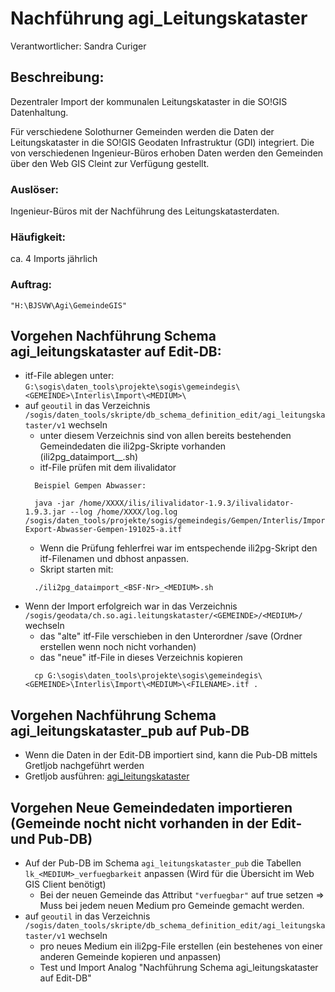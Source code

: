 # Nachführung agi_Leitungskataster

Verantwortlicher: Sandra Curiger
## Beschreibung:
Dezentraler Import der kommunalen Leitungskataster in die SO!GIS Datenhaltung.

Für verschiedene Solothurner Gemeinden werden die Daten der Leitungskataster in die SO!GIS Geodaten Infrastruktur (GDI) integriert. Die von verschiedenen Ingenieur-Büros erhoben Daten werden den Gemeinden über den Web GIS Cleint zur Verfügung gestellt. 
### Auslöser:
Ingenieur-Büros mit der Nachführung des Leitungskatasterdaten.
### Häufigkeit:
ca. 4 Imports jährlich
### Auftrag:
`"H:\BJSVW\Agi\GemeindeGIS"`
## Vorgehen Nachführung Schema agi_leitungskataster auf Edit-DB:
* itf-File ablegen unter: `G:\sogis\daten_tools\projekte\sogis\gemeindegis\<GEMEINDE>\Interlis\Import\<MEDIUM>\`
* auf `geoutil` in das Verzeichnis `/sogis/daten_tools/skripte/db_schema_definition_edit/agi_leitungskataster/v1` wechseln
  * unter diesem Verzeichnis sind von allen bereits bestehenden Gemeindedaten die ili2pg-Skripte vorhanden (ili2pg_dataimport_<BSF-Nr>_<MEDIUM>.sh)
  * itf-File prüfen mit dem ilivalidator
  ```
    Beispiel Gempen Abwasser:

    java -jar /home/XXXX/ilis/ilivalidator-1.9.3/ilivalidator-1.9.3.jar --log /home/XXXX/log.log /sogis/daten_tools/projekte/sogis/gemeindegis/Gempen/Interlis/Import/abwasser/Interlis-Export-Abwasser-Gempen-191025-a.itf
   ```
  * Wenn die Prüfung fehlerfrei war im entspechende ili2pg-Skript den itf-Filenamen und dbhost anpassen.
  * Skript starten mit:
  ```
    ./ili2pg_dataimport_<BSF-Nr>_<MEDIUM>.sh
  ```
* Wenn der Import erfolgreich war in das Verzeichnis `/sogis/geodata/ch.so.agi.leitungskataster/<GEMEINDE>/<MEDIUM>/` wechseln
  * das "alte" itf-File verschieben in den Unterordner /save (Ordner erstellen wenn noch nicht vorhanden)
  * das "neue" itf-File in dieses Verzeichnis kopieren
  ```
    cp G:\sogis\daten_tools\projekte\sogis\gemeindegis\<GEMEINDE>\Interlis\Import\<MEDIUM>\<FILENAME>.itf .
  ```
 
## Vorgehen Nachführung Schema agi_leitungskataster_pub auf Pub-DB
* Wenn die Daten in der Edit-DB importiert sind, kann die Pub-DB mittels Gretljob nachgeführt werden
* Gretljob ausführen: [agi_leitungskataster](https://github.com/sogis/gretljobs/tree/master/agi_leitungskataster_pub)
 
## Vorgehen Neue Gemeindedaten importieren (Gemeinde nocht nicht vorhanden in der Edit- und Pub-DB)
* Auf der Pub-DB im Schema `agi_leitungskataster_pub` die Tabellen `lk_<MEDIUM>_verfuegbarkeit` anpassen (Wird für die Übersicht im Web GIS Client benötigt)
  * Bei der neuen Gemeinde das Attribut `"verfuegbar"` auf true setzen => Muss bei jedem neuen Medium pro Gemeinde gemacht werden.
* auf `geoutil` in das Verzeichnis `/sogis/daten_tools/skripte/db_schema_definition_edit/agi_leitungskataster/v1` wechseln
  * pro neues Medium ein ili2pg-File erstellen (ein bestehenes von einer anderen Gemeinde kopieren und anpassen)
  * Test und Import Analog "Nachführung Schema agi_leitungskataster auf Edit-DB"
